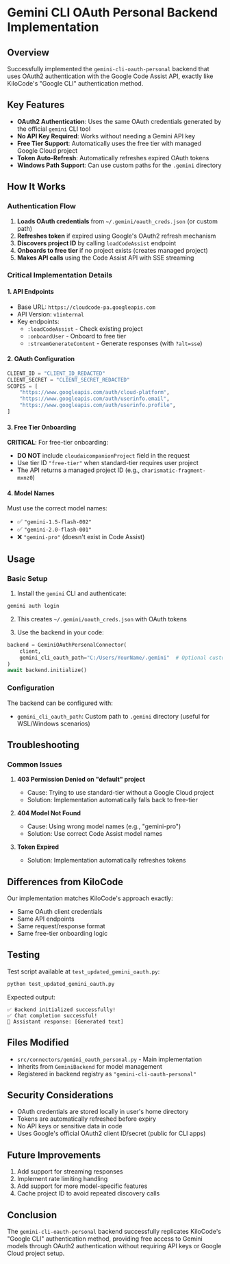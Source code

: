 # Gemini CLI OAuth Personal Backend Implementation

## Overview

Successfully implemented the `gemini-cli-oauth-personal` backend that uses OAuth2 authentication with the Google Code Assist API, exactly like KiloCode's "Google CLI" authentication method.

## Key Features

- **OAuth2 Authentication**: Uses the same OAuth credentials generated by the official `gemini` CLI tool
- **No API Key Required**: Works without needing a Gemini API key
- **Free Tier Support**: Automatically uses the free tier with managed Google Cloud project
- **Token Auto-Refresh**: Automatically refreshes expired OAuth tokens
- **Windows Path Support**: Can use custom paths for the `.gemini` directory

## How It Works

### Authentication Flow

1. **Loads OAuth credentials** from `~/.gemini/oauth_creds.json` (or custom path)
2. **Refreshes token** if expired using Google's OAuth2 refresh mechanism
3. **Discovers project ID** by calling `loadCodeAssist` endpoint
4. **Onboards to free tier** if no project exists (creates managed project)
5. **Makes API calls** using the Code Assist API with SSE streaming

### Critical Implementation Details

#### 1. API Endpoints
- Base URL: `https://cloudcode-pa.googleapis.com`
- API Version: `v1internal`
- Key endpoints:
  - `:loadCodeAssist` - Check existing project
  - `:onboardUser` - Onboard to free tier
  - `:streamGenerateContent` - Generate responses (with `?alt=sse`)

#### 2. OAuth Configuration
```python
CLIENT_ID = "CLIENT_ID_REDACTED"
CLIENT_SECRET = "CLIENT_SECRET_REDACTED"
SCOPES = [
    "https://www.googleapis.com/auth/cloud-platform",
    "https://www.googleapis.com/auth/userinfo.email",
    "https://www.googleapis.com/auth/userinfo.profile",
]
```

#### 3. Free Tier Onboarding
**CRITICAL**: For free-tier onboarding:
- **DO NOT** include `cloudaicompanionProject` field in the request
- Use tier ID `"free-tier"` when standard-tier requires user project
- The API returns a managed project ID (e.g., `charismatic-fragment-mxnz0`)

#### 4. Model Names
Must use the correct model names:
- ✅ `"gemini-1.5-flash-002"`
- ✅ `"gemini-2.0-flash-001"`
- ❌ `"gemini-pro"` (doesn't exist in Code Assist)

## Usage

### Basic Setup

1. Install the `gemini` CLI and authenticate:
```bash
gemini auth login
```

2. This creates `~/.gemini/oauth_creds.json` with OAuth tokens

3. Use the backend in your code:
```python
backend = GeminiOAuthPersonalConnector(
    client,
    gemini_cli_oauth_path="C:/Users/YourName/.gemini"  # Optional custom path
)
await backend.initialize()
```

### Configuration

The backend can be configured with:
- `gemini_cli_oauth_path`: Custom path to `.gemini` directory (useful for WSL/Windows scenarios)

## Troubleshooting

### Common Issues

1. **403 Permission Denied on "default" project**
   - Cause: Trying to use standard-tier without a Google Cloud project
   - Solution: Implementation automatically falls back to free-tier

2. **404 Model Not Found**
   - Cause: Using wrong model names (e.g., "gemini-pro")
   - Solution: Use correct Code Assist model names

3. **Token Expired**
   - Solution: Implementation automatically refreshes tokens

## Differences from KiloCode

Our implementation matches KiloCode's approach exactly:
- Same OAuth client credentials
- Same API endpoints
- Same request/response format
- Same free-tier onboarding logic

## Testing

Test script available at `test_updated_gemini_oauth.py`:
```python
python test_updated_gemini_oauth.py
```

Expected output:
```
✅ Backend initialized successfully!
✅ Chat completion successful!
📝 Assistant response: [Generated text]
```

## Files Modified

- `src/connectors/gemini_oauth_personal.py` - Main implementation
- Inherits from `GeminiBackend` for model management
- Registered in backend registry as `"gemini-cli-oauth-personal"`

## Security Considerations

- OAuth credentials are stored locally in user's home directory
- Tokens are automatically refreshed before expiry
- No API keys or sensitive data in code
- Uses Google's official OAuth2 client ID/secret (public for CLI apps)

## Future Improvements

1. Add support for streaming responses
2. Implement rate limiting handling
3. Add support for more model-specific features
4. Cache project ID to avoid repeated discovery calls

## Conclusion

The `gemini-cli-oauth-personal` backend successfully replicates KiloCode's "Google CLI" authentication method, providing free access to Gemini models through OAuth2 authentication without requiring API keys or Google Cloud project setup.
